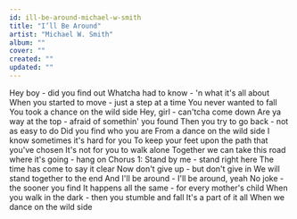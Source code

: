 ```yaml
---
id: ill-be-around-michael-w-smith
title: "I’ll Be Around"
artist: "Michael W. Smith"
album: ""
cover: ""
created: ""
updated: ""
---
```


Hey boy - did you find out
Whatcha had to know - 'n what it's all about
When you started to move - just a step at a time
You never wanted to fall
You took a chance on the wild side
Hey, girl - can'tcha come down
Are ya way at the top - afraid of somethin' you found
Then you try to go back - not as easy to do
Did you find who you are
From a dance on the wild side
I know sometimes it's hard for you
To keep your feet upon the path that you've chosen
It's not for you to walk alone
Together we can take this road where it's going - hang on
Chorus 1:
Stand by me - stand right here
The time has come to say it clear
Now don't give up - but don't give in
We will stand together to the end
And I'll be around - I'll be around, yeah
No joke - the sooner you find
It happens all the same - for every mother's child
When you walk in the dark - then you stumble and fall
It's a part of it all
When we dance on the wild side